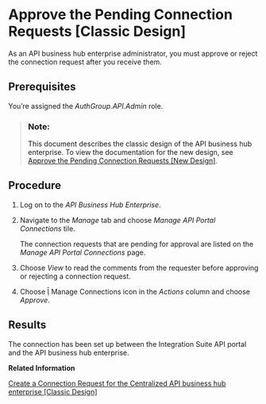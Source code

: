 <!-- loiob4e6f56f448d4e189de65d4ecf90b176 -->

<link rel="stylesheet" type="text/css" href="../css/sap-icons.css"/>

# Approve the Pending Connection Requests \[Classic Design\]

As an API business hub enterprise administrator, you must approve or reject the connection request after you receive them.



<a name="loiob4e6f56f448d4e189de65d4ecf90b176__prereq_n1r_4cy_f4b"/>

## Prerequisites

You’re assigned the *AuthGroup.API.Admin* role.

> ### Note:  
> This document describes the classic design of the API business hub enterprise. To view the documentation for the new design, see [Approve the Pending Connection Requests \[New Design\]](approve-the-pending-connection-requests-new-design-e296f80.md).



## Procedure

1.  Log on to the *API Business Hub Enterprise*.

2.  Navigate to the *Manage* tab and choose *Manage API Portal Connections* tile.

    The connection requests that are pending for approval are listed on the *Manage API Portal Connections* page.

3.  Choose *View* to read the comments from the requester before approving or rejecting a connection request.

4.  Choose <span class="SAP-icons-V5"></span> Manage Connections icon in the *Actions* column and choose *Approve*.




<a name="loiob4e6f56f448d4e189de65d4ecf90b176__result_qyj_fys_f4b"/>

## Results

The connection has been set up between the Integration Suite API portal and the API business hub enterprise.

**Related Information**  


[Create a Connection Request for the Centralized API business hub enterprise \[Classic Design\]](create-a-connection-request-for-the-centralized-api-business-hub-enterprise-classic-desig-02f7877.md "Create a request to connect the Integration Suite API Management tenant to the API business hub enterprise. You need to establish this connection to publish the content of the Integration Suite API Management tenant on the API business hub enterprise.")

